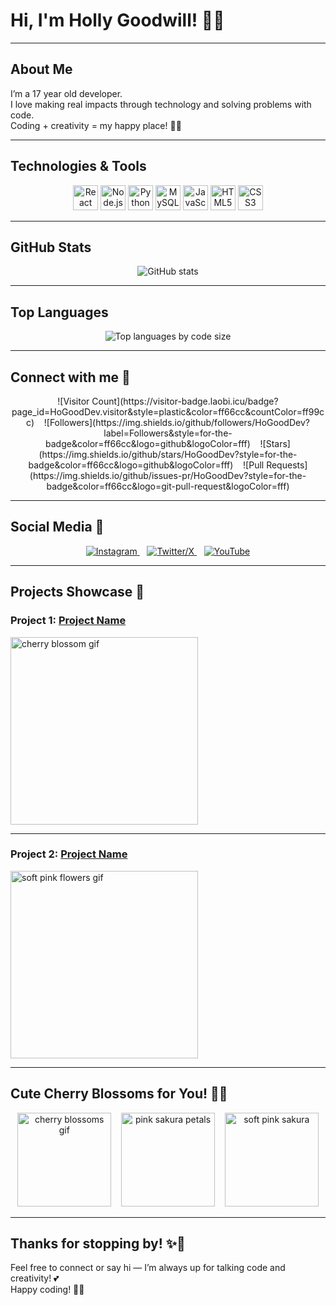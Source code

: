 # Hi, I'm Holly Goodwill! 💖🌸

---

## About Me

I’m a 17 year old developer.  
I love making real impacts through technology and solving problems with code.  
Coding + creativity = my happy place! 🎀✨

---

## Technologies & Tools

<p align="center">
  <img src="https://cdn.jsdelivr.net/gh/devicons/devicon/icons/react/react-original.svg" width="40" alt="React Native" />
  <img src="https://cdn.jsdelivr.net/gh/devicons/devicon/icons/nodejs/nodejs-original.svg" width="40" alt="Node.js" />
  <img src="https://cdn.jsdelivr.net/gh/devicons/devicon/icons/python/python-original.svg" width="40" alt="Python" />
  <img src="https://cdn.jsdelivr.net/gh/devicons/devicon/icons/mysql/mysql-original.svg" width="40" alt="MySQL" />
  <img src="https://cdn.jsdelivr.net/gh/devicons/devicon/icons/javascript/javascript-original.svg" width="40" alt="JavaScript" />
  <img src="https://cdn.jsdelivr.net/gh/devicons/devicon/icons/html5/html5-original.svg" width="40" alt="HTML5" />
  <img src="https://cdn.jsdelivr.net/gh/devicons/devicon/icons/css3/css3-original.svg" width="40" alt="CSS3" />
</p>

---

## GitHub Stats

<p align="center">
  <img src="https://github-readme-stats.vercel.app/api?username=HoGoodDev&show_icons=true&theme=pink&title_color=ff66cc&icon_color=ff66cc&text_color=ff99cc&bg_color=fff0f6" alt="GitHub stats" />
</p>

---

## Top Languages

<p align="center">
  <img src="https://github-readme-stats.vercel.app/api/top-langs/?username=HoGoodDev&langs_count=10&layout=compact&theme=pink&title_color=ff66cc&icon_color=ff66cc&text_color=ff99cc&bg_color=fff0f6" alt="Top languages by code size" />
</p>

---

## Connect with me 💌

<p align="center">
  ![Visitor Count](https://visitor-badge.laobi.icu/badge?page_id=HoGoodDev.visitor&style=plastic&color=ff66cc&countColor=ff99cc)
  &nbsp;&nbsp;
  ![Followers](https://img.shields.io/github/followers/HoGoodDev?label=Followers&style=for-the-badge&color=ff66cc&logo=github&logoColor=fff)
  &nbsp;&nbsp;
  ![Stars](https://img.shields.io/github/stars/HoGoodDev?style=for-the-badge&color=ff66cc&logo=github&logoColor=fff)
  &nbsp;&nbsp;
  ![Pull Requests](https://img.shields.io/github/issues-pr/HoGoodDev?style=for-the-badge&color=ff66cc&logo=git-pull-request&logoColor=fff)
</p>

---

## Social Media 🌸

<p align="center">
  <a href="https://instagram.com/yourinstagram" target="_blank">
    <img src="https://img.shields.io/badge/Instagram-%23E4405F.svg?&style=for-the-badge&logo=instagram&logoColor=white&color=ff66cc" alt="Instagram" />
  </a>
  &nbsp;&nbsp;
  <a href="https://twitter.com/yourtwitter" target="_blank">
    <img src="https://img.shields.io/badge/X-%231DA1F2.svg?&style=for-the-badge&logo=x&logoColor=white&color=ff66cc" alt="Twitter/X" />
  </a>
  &nbsp;&nbsp;
  <a href="https://youtube.com/youryoutube" target="_blank">
    <img src="https://img.shields.io/badge/YouTube-%23FF0000.svg?&style=for-the-badge&logo=youtube&logoColor=white&color=ff66cc" alt="YouTube" />
  </a>
</p>

---

## Projects Showcase 🌷

<p align="center">

### Project 1: [Project Name](https://github.com/HoGoodDev/project1)  
<img src="https://media.giphy.com/media/3o6Zt481isNVuQI1l6/giphy.gif" width="300" alt="cherry blossom gif" />

---

### Project 2: [Project Name](https://github.com/HoGoodDev/project2)  
<img src="https://media.giphy.com/media/l41YtZOb9EUABnuqA/giphy.gif" width="300" alt="soft pink flowers gif" />

</p>

---

## Cute Cherry Blossoms for You! 🌸💕

<p align="center">
  <img src="https://media.giphy.com/media/3oz8xLd9DJq2l2VFtu/giphy.gif" width="150" alt="cherry blossoms gif" />
  &nbsp;&nbsp;
  <img src="https://media.giphy.com/media/xUOwGgCv4UDRER5p6k/giphy.gif" width="150" alt="pink sakura petals" />
  &nbsp;&nbsp;
  <img src="https://media.giphy.com/media/jpUbDNgdPqvw1UQ04T/giphy.gif" width="150" alt="soft pink sakura" />
</p>

---

## Thanks for stopping by! ✨🌷

Feel free to connect or say hi — I’m always up for talking code and creativity! 💕  
Happy coding! 💖🌸

